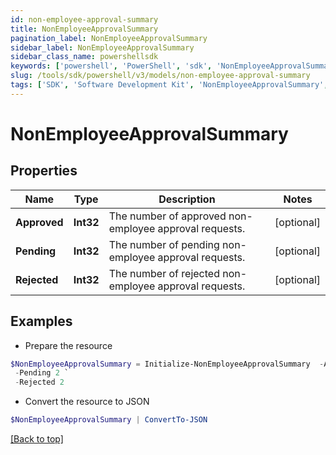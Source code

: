```yaml
---
id: non-employee-approval-summary
title: NonEmployeeApprovalSummary
pagination_label: NonEmployeeApprovalSummary
sidebar_label: NonEmployeeApprovalSummary
sidebar_class_name: powershellsdk
keywords: ['powershell', 'PowerShell', 'sdk', 'NonEmployeeApprovalSummary', 'NonEmployeeApprovalSummary'] 
slug: /tools/sdk/powershell/v3/models/non-employee-approval-summary
tags: ['SDK', 'Software Development Kit', 'NonEmployeeApprovalSummary', 'NonEmployeeApprovalSummary']
---
```



# NonEmployeeApprovalSummary

## Properties

Name | Type | Description | Notes
------------ | ------------- | ------------- | -------------
**Approved** | **Int32** | The number of approved non-employee approval requests. | [optional] 
**Pending** | **Int32** | The number of pending non-employee approval requests. | [optional] 
**Rejected** | **Int32** | The number of rejected non-employee approval requests. | [optional] 

## Examples

- Prepare the resource
```powershell
$NonEmployeeApprovalSummary = Initialize-NonEmployeeApprovalSummary  -Approved 2 `
 -Pending 2 `
 -Rejected 2
```

- Convert the resource to JSON
```powershell
$NonEmployeeApprovalSummary | ConvertTo-JSON
```


[[Back to top]](#) 

